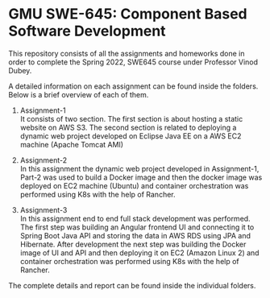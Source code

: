 # GMU SWE-645: Component Based Software Development

This repository consists of all the assignments and homeworks done in order to complete the Spring 2022, SWE645 course under Professor Vinod Dubey.

A detailed information on each assignment can be found inside the folders. Below is a brief overview of each of them.

1. Assignment-1<br>
    It consists of two section. The first section is about hosting a static website on AWS S3. The second section is related to deploying a dynamic web project developed on Eclipse Java EE on a AWS EC2 machine (Apache Tomcat AMI)

2. Assignment-2<br>
    In this assignment the dynamic web project developed in Assignment-1, Part-2 was used to build a Docker image and then the docker image was deployed on EC2 machine (Ubuntu) and container orchestration was performed using K8s with the help of Rancher.

3. Assignment-3<br>
    In this assignment end to end full stack development was performed. The first step was building an Angular frontend UI and connecting it to Spring Boot Java API and storing the data in AWS RDS using JPA and Hibernate. After development the next step was building the Docker image of UI and API and then deploying it on EC2 (Amazon Linux 2) and container orchestration was performed using K8s with the help of Rancher.

The complete details and report can be found inside the individual folders.
